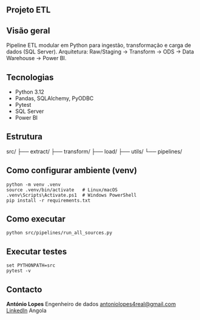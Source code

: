 ## Projeto ETL

## Visão geral

Pipeline ETL modular em Python para ingestão, transformação e carga de dados (SQL Server).
Arquitetura: Raw/Staging → Transform → ODS → Data Warehouse → Power BI.

## Tecnologias

- Python 3.12
- Pandas, SQLAlchemy, PyODBC
- Pytest
- SQL Server
- Power BI

## Estrutura

src/
├── extract/
├── transform/
├── load/
├── utils/
└── pipelines/

## Como configurar ambiente (venv)

```shell
python -m venv .venv
source .venv/bin/activate   # Linux/macOS
.venv\Scripts\Activate.ps1  # Windows PowerShell
pip install -r requirements.txt
```

## Como executar

```shell
python src/pipelines/run_all_sources.py
```

## Executar testes

```shell
set PYTHONPATH=src
pytest -v
```

## Contacto

**António Lopes**
Engenheiro de dados
[antoniolopes4real@gmail.com](mailto:antoniolopes4real@gmail.com)
[LinkedIn](www.linkedin.com/in/antoniolopes4real)
Angola
